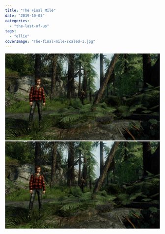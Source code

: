 ```yaml
---
title: "The Final Mile"
date: "2019-10-03"
categories: 
  - "the-last-of-us"
tags: 
  - "ellie"
coverImage: "The-final-mile-scaled-1.jpg"
---
```


[![](images/The-final-mile-scaled-1.jpg)](images/The-final-mile-scaled-1.jpg)
[![](images/The-final-mile-scaled-1.jpg)](images/The-final-mile-scaled-1.jpg)
